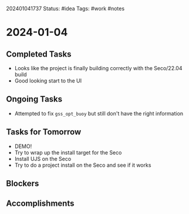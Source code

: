 202401041737
Status: #idea
Tags: #work #notes 

# 2024-01-04

## Completed Tasks
- Looks like the project is finally building correctly with the Seco/22.04 build
- Good looking start to the UI

## Ongoing Tasks
- Attempted to fix `gss_opt_buoy` but still don't have the right information

## Tasks for Tomorrow
- DEMO!
- Try to wrap up the install target for the Seco
- Install UJS on the Seco
- Try to do a project install on the Seco and see if it works

## Blockers

## Accomplishments

